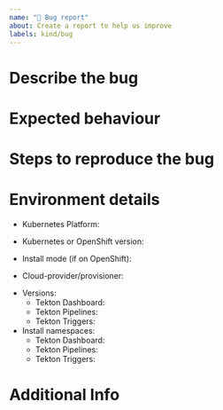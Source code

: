```yaml
---
name: "🐞 Bug report"
about: Create a report to help us improve
labels: kind/bug
---
```


<!-- 
Bugs should be filed for issues encountered whilst operating the Tekton Dashboard.
You should first attempt to resolve your issues through the community support channels,
e.g. `#dashboard` channel in the [Community Slack](https://github.com/tektoncd/community/blob/main/contact.md#slack).
Please provide as much detail as possible.
-->

# Describe the bug

<!-- 
A clear and concise description of what the bug is.
-->

# Expected behaviour

<!-- 
A concise description of what you expected to happen.
-->

# Steps to reproduce the bug

<!-- 
Steps to reproduce the bug should be clear and easily reproducible to help people gain an understanding of the problem.
-->

# Environment details

- Kubernetes Platform:
<!-- (e.g. Docker Desktop, OpenShift) -->
- Kubernetes or OpenShift version:
<!-- (e.g. v1.15.2) -->
- Install mode (if on OpenShift):
<!-- (e.g. operator, non-operator) -->
- Cloud-provider/provisioner:
<!-- (e.g. AKS, GKE, EKS, PKE) -->
- Versions:
   - Tekton Dashboard:
   <!-- (e.g. 0.3.0, 0.4.0, main) -->
   - Tekton Pipelines:
   <!-- (e.g. 0.8.0, 0.9.2, main) -->
   - Tekton Triggers:
   <!-- (e.g. 0.1, 0.2, main) -->
- Install namespaces:
   - Tekton Dashboard:
   <!-- (e.g. tekton-pipelines, openshift-pipelines) -->
   - Tekton Pipelines:
   <!-- (e.g. tekton-pipelines, openshift-pipelines) -->
   - Tekton Triggers:
   <!-- (e.g. tekton-pipelines, openshift-pipelines) -->

# Additional Info

<!-- 
Add any other context about the problem here:
- Logs from the misbehaving component (and any other relevant logs)
- Resource definition (possibly in YAML format) that caused the issue, without sensitive data
-->
